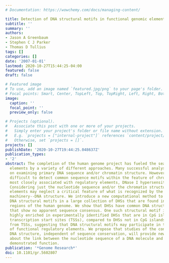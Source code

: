 ```yaml
---
# Documentation: https://wowchemy.com/docs/managing-content/

title: Detection of DNA structural motifs in functional genomic elements
subtitle: ''
summary: ''
authors:
- Jason A Greenbaum
- Stephen C J Parker
- Thomas D Tullius
tags: []
categories: []
date: '2007-01-01'
lastmod: 2020-10-27T15:44:25-04:00
featured: false
draft: false

# Featured image
# To use, add an image named `featured.jpg/png` to your page's folder.
# Focal points: Smart, Center, TopLeft, Top, TopRight, Left, Right, BottomLeft, Bottom, BottomRight.
image:
  caption: ''
  focal_point: ''
  preview_only: false

# Projects (optional).
#   Associate this post with one or more of your projects.
#   Simply enter your project's folder or file name without extension.
#   E.g. `projects = ["internal-project"]` references `content/project/deep-learning/index.md`.
#   Otherwise, set `projects = []`.
projects: []
publishDate: '2020-10-27T19:44:25.048637Z'
publication_types:
- '2'
abstract: The completion of the human genome project has fueled the search for regulatory
  elements by a variety of different approaches. Many successful analyses have focused
  on examining primary DNA sequence and/or chromatin structure. However, it has been
  difficult to detect common sequence motifs within the feature of chromatin structure
  most closely associated with regulatory elements, DNase I hypersensitive sites (DHSs).
  Considering just the nucleotide sequence and/or the chromatin structure of regulatory
  elements may neglect a critical feature of what is recognized by the regulatory
  machinery--DNA structure. We introduce a new computational method to detect common
  DNA structural motifs in a large collection of DHSs that are found in the ENCODE
  regions of the human genome. We show that DHSs have common DNA structural motifs
  that show no apparent sequence consensus. One such structural motif is much more
  highly enriched in experimentally identified DHSs that are in CpG islands and near
  transcription start sites (TSSs), compared to DHSs not in CpG islands and farther
  from TSSs, suggesting that DNA structural motifs may participate in the formation
  of functional regulatory elements. We propose that studies of the conservation of
  DNA structure, independent of sequence conservation, will provide new information
  about the link between the nucleotide sequence of a DNA molecule and its experimentally
  demonstrated function.
publication: '*Genome Research*'
doi: 10.1101/gr.5602807
---
```


